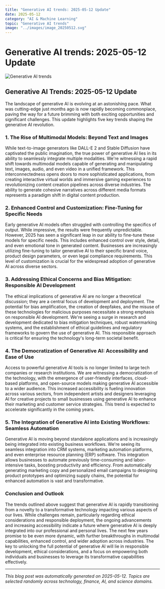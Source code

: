 ```yaml
---
title: "Generative AI trends: 2025-05-12 Update"
date: 2025-05-12
category: "AI & Machine Learning"
topic: "Generative AI trends"
image: "../images/image_20250512.svg"
---
```


# Generative AI trends: 2025-05-12 Update

![Generative AI trends](../images/image_20250512.svg)

## Generative AI Trends: 2025-05-12 Update

The landscape of generative AI is evolving at an astonishing pace.  What was cutting-edge just months ago is now rapidly becoming commonplace, paving the way for a future brimming with both exciting opportunities and significant challenges. This update highlights five key trends shaping the generative AI revolution.

### 1. The Rise of Multimodal Models: Beyond Text and Images

While text-to-image generators like DALL-E 2 and Stable Diffusion have captivated the public imagination, the true power of generative AI lies in its ability to seamlessly integrate multiple modalities. We're witnessing a rapid shift towards multimodal models capable of generating and manipulating text, images, audio, and even video in a unified framework.  This interconnectedness opens doors to more sophisticated applications, from creating interactive virtual worlds and immersive gaming experiences to revolutionizing content creation pipelines across diverse industries.  The ability to generate cohesive narratives across different media formats represents a paradigm shift in digital content production.

### 2. Enhanced Control and Customization: Fine-Tuning for Specific Needs

Early generative AI models often struggled with controlling the specifics of output. While impressive, the results were frequently unpredictable.  However, 2025 has seen a significant leap in our ability to fine-tune these models for specific needs.  This includes enhanced control over style, detail, and even emotional tone in generated content.  Businesses are increasingly utilizing fine-tuning to tailor generative AI to their specific brand voice, product design parameters, or even legal compliance requirements.  This level of customization is crucial for the widespread adoption of generative AI across diverse sectors.


### 3. Addressing Ethical Concerns and Bias Mitigation: Responsible AI Development

The ethical implications of generative AI are no longer a theoretical discussion; they are a central focus of development and deployment.  The potential for bias amplification, the creation of deepfakes, and the misuse of these technologies for malicious purposes necessitate a strong emphasis on responsible AI development.  We're seeing a surge in research and development dedicated to bias mitigation techniques, robust watermarking systems, and the establishment of ethical guidelines and regulatory frameworks to govern the use of generative AI.  This responsible approach is critical for ensuring the technology's long-term societal benefit.


### 4.  The Democratization of Generative AI: Accessibility and Ease of Use

Access to powerful generative AI tools is no longer limited to large tech companies or research institutions.  We are witnessing a democratization of the technology, with the emergence of user-friendly interfaces, cloud-based platforms, and open-source models making generative AI accessible to a wider audience.  This increased accessibility is fueling innovation across various sectors, from independent artists and designers leveraging AI for creative projects to small businesses using generative AI to enhance their marketing and customer service strategies.  This trend is expected to accelerate significantly in the coming years.


### 5.  The Integration of Generative AI into Existing Workflows:  Seamless Automation

Generative AI is moving beyond standalone applications and is increasingly being integrated into existing business workflows.  We're seeing its seamless integration into CRM systems, marketing automation platforms, and even enterprise resource planning (ERP) software.  This integration allows businesses to automate previously time-consuming and labor-intensive tasks, boosting productivity and efficiency.  From automatically generating marketing copy and personalized email campaigns to designing product prototypes and optimizing supply chains, the potential for enhanced automation is vast and transformative.


### Conclusion and Outlook

The trends outlined above suggest that generative AI is rapidly transitioning from a novelty to a transformative technology impacting various aspects of our lives.  While challenges remain, particularly regarding ethical considerations and responsible deployment, the ongoing advancements and increasing accessibility indicate a future where generative AI is deeply integrated into our professional and personal lives.  The next few years promise to be even more dynamic, with further breakthroughs in multimodal capabilities, enhanced control, and wider adoption across industries. The key to unlocking the full potential of generative AI will lie in responsible development, ethical considerations, and a focus on empowering both individuals and businesses to leverage its transformative capabilities effectively.


---
*This blog post was automatically generated on 2025-05-12. Topics are selected randomly across technology, finance, AI, and science domains.*
